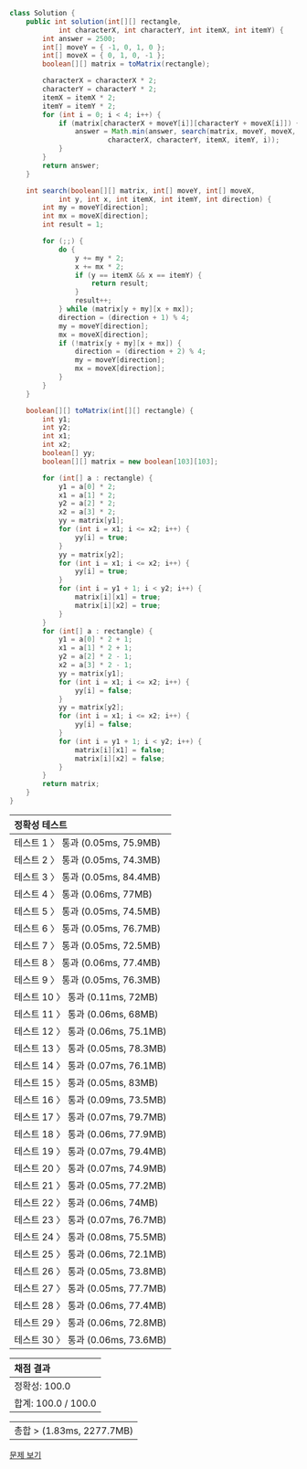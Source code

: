 ```java
class Solution {
    public int solution(int[][] rectangle,
            int characterX, int characterY, int itemX, int itemY) {
        int answer = 2500;
        int[] moveY = { -1, 0, 1, 0 };
        int[] moveX = { 0, 1, 0, -1 };
        boolean[][] matrix = toMatrix(rectangle);

        characterX = characterX * 2;
        characterY = characterY * 2;
        itemX = itemX * 2;
        itemY = itemY * 2;
        for (int i = 0; i < 4; i++) {
            if (matrix[characterX + moveY[i]][characterY + moveX[i]]) {
                answer = Math.min(answer, search(matrix, moveY, moveX,
                        characterX, characterY, itemX, itemY, i));
            }
        }
        return answer;
    }

    int search(boolean[][] matrix, int[] moveY, int[] moveX,
            int y, int x, int itemX, int itemY, int direction) {
        int my = moveY[direction];
        int mx = moveX[direction];
        int result = 1;

        for (;;) {
            do {
                y += my * 2;
                x += mx * 2;
                if (y == itemX && x == itemY) {
                    return result;
                }
                result++;
            } while (matrix[y + my][x + mx]);
            direction = (direction + 1) % 4;
            my = moveY[direction];
            mx = moveX[direction];
            if (!matrix[y + my][x + mx]) {
                direction = (direction + 2) % 4;
                my = moveY[direction];
                mx = moveX[direction];
            }
        }
    }

    boolean[][] toMatrix(int[][] rectangle) {
        int y1;
        int y2;
        int x1;
        int x2;
        boolean[] yy;
        boolean[][] matrix = new boolean[103][103];

        for (int[] a : rectangle) {
            y1 = a[0] * 2;
            x1 = a[1] * 2;
            y2 = a[2] * 2;
            x2 = a[3] * 2;
            yy = matrix[y1];
            for (int i = x1; i <= x2; i++) {
                yy[i] = true;
            }
            yy = matrix[y2];
            for (int i = x1; i <= x2; i++) {
                yy[i] = true;
            }
            for (int i = y1 + 1; i < y2; i++) {
                matrix[i][x1] = true;
                matrix[i][x2] = true;
            }
        }
        for (int[] a : rectangle) {
            y1 = a[0] * 2 + 1;
            x1 = a[1] * 2 + 1;
            y2 = a[2] * 2 - 1;
            x2 = a[3] * 2 - 1;
            yy = matrix[y1];
            for (int i = x1; i <= x2; i++) {
                yy[i] = false;
            }
            yy = matrix[y2];
            for (int i = x1; i <= x2; i++) {
                yy[i] = false;
            }
            for (int i = y1 + 1; i < y2; i++) {
                matrix[i][x1] = false;
                matrix[i][x2] = false;
            }
        }
        return matrix;
    }
}
```
 | 정확성 테스트 |
 |  :-  |
 | 테스트 1 〉 통과 (0.05ms, 75.9MB) |
 | 테스트 2 〉 통과 (0.05ms, 74.3MB) |
 | 테스트 3 〉 통과 (0.05ms, 84.4MB) |
 | 테스트 4 〉 통과 (0.06ms, 77MB) |
 | 테스트 5 〉 통과 (0.05ms, 74.5MB) |
 | 테스트 6 〉 통과 (0.05ms, 76.7MB) |
 | 테스트 7 〉 통과 (0.05ms, 72.5MB) |
 | 테스트 8 〉 통과 (0.06ms, 77.4MB) |
 | 테스트 9 〉 통과 (0.05ms, 76.3MB) |
 | 테스트 10 〉 통과 (0.11ms, 72MB) |
 | 테스트 11 〉 통과 (0.06ms, 68MB) |
 | 테스트 12 〉 통과 (0.06ms, 75.1MB) |
 | 테스트 13 〉 통과 (0.05ms, 78.3MB) |
 | 테스트 14 〉 통과 (0.07ms, 76.1MB) |
 | 테스트 15 〉 통과 (0.05ms, 83MB) |
 | 테스트 16 〉 통과 (0.09ms, 73.5MB) |
 | 테스트 17 〉 통과 (0.07ms, 79.7MB) |
 | 테스트 18 〉 통과 (0.06ms, 77.9MB) |
 | 테스트 19 〉 통과 (0.07ms, 79.4MB) |
 | 테스트 20 〉 통과 (0.07ms, 74.9MB) |
 | 테스트 21 〉 통과 (0.05ms, 77.2MB) |
 | 테스트 22 〉 통과 (0.06ms, 74MB) |
 | 테스트 23 〉 통과 (0.07ms, 76.7MB) |
 | 테스트 24 〉 통과 (0.08ms, 75.5MB) |
 | 테스트 25 〉 통과 (0.06ms, 72.1MB) |
 | 테스트 26 〉 통과 (0.05ms, 73.8MB) |
 | 테스트 27 〉 통과 (0.05ms, 77.7MB) |
 | 테스트 28 〉 통과 (0.06ms, 77.4MB) |
 | 테스트 29 〉 통과 (0.06ms, 72.8MB) |
 | 테스트 30 〉 통과 (0.06ms, 73.6MB) |

 | 채점 결과 |
 | :- |
 | 정확성: 100.0 |
 | 합계: 100.0 / 100.0 |

 ||
 | :- |
 | 총합 > (1.83ms, 2277.7MB) |

[문제 보기](https://programmers.co.kr/learn/courses/30/lessons/87694?language=java)